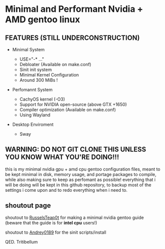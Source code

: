 # Minimal and Performant Nvidia + AMD gentoo linux

## FEATURES (STILL UNDERCONSTRUCTION)

- Minimal System
    - USE="-* ..."
    - Debloater (Available on make.conf)
    - Sinit init system
    - Minimal Kernel Configuration
    - Around 300 MiBs !

- Perfomannt System
    - CachyOS kernel (-O3)
    - Support for NVIDIA open-source (above GTX +1650)
    - Compiler optimization (Available on make.conf)
    - Using Wayland

- Desktop Enviroment
    - Sway

## WARNING: DO NOT GIT CLONE THIS UNLESS YOU KNOW WHAT YOU'RE DOING!!!

this is my minimal nvidia gpu + amd cpu gentoo configuration files, meant to be kept minimal in disk, memory usage, and portage packages to compile, while also making sure to keep as perfomant as possible!
everything that i will be doing will be kept in this github repository, to backup most of the settings i come upon and to redo everything when i need to.

## shoutout page
shoutout to [RusselsTeap0t](https://www.reddit.com/r/Gentoo/comments/150r74m/guide_hyprland_nvidia_extremely_minimal_gentoo/
) for making a minimal nvidia gentoo guide (beware that the guide is for **intel cpu** users!)

shoutout to [Andrey0189](https://github.com/Andrey0189/sinit-scripts) for the sinit scripts/install

QED. Tritibellum
